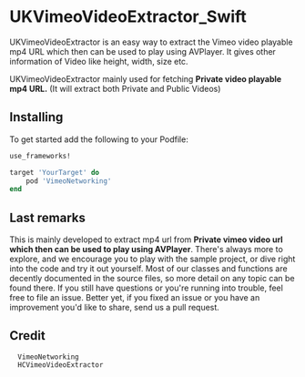 # UKVimeoVideoExtractor_Swift
UKVimeoVideoExtractor is an easy way to extract the Vimeo video playable mp4 URL which then can be used to play using AVPlayer. It gives other information of Video like height, width, size etc.

UKVimeoVideoExtractor mainly used for fetching **Private video playable mp4 URL.** (It will extract both Private and Public Videos)

## Installing
To get started add the following to your Podfile:

```Ruby
use_frameworks!

target 'YourTarget' do
    pod 'VimeoNetworking'
end
```

## Last remarks

This is mainly developed to extract mp4 url from  **Private vimeo video url which then can be used to play using AVPlayer**.
There's always more to explore, and we encourage you to play with the sample project, or dive right into the code and try it out yourself. Most of our classes and functions are decently documented in the source files, so more detail on any topic can be found there. If you still have questions or you're running into trouble, feel free to file an issue. Better yet, if you fixed an issue or you have an improvement you'd like to share, send us a pull request.

## Credit 

```
  VimeoNetworking
  HCVimeoVideoExtractor
```
